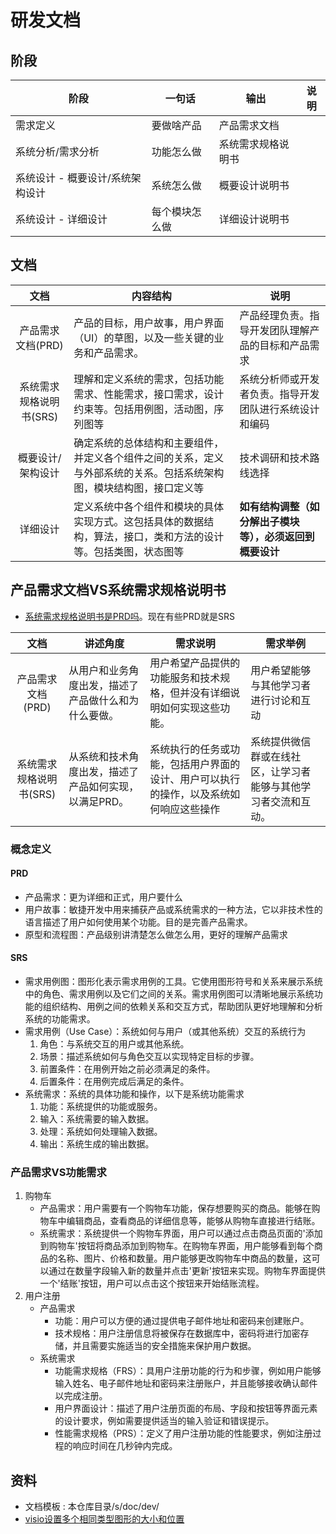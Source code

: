 # 研发文档

## 阶段
| 阶段 | 一句话 | 输出 | 说明 |
| - | - | - | - |
| 需求定义 | 要做啥产品 | 产品需求文档 |  |
| 系统分析/需求分析 | 功能怎么做 | 系统需求规格说明书 |  |
| 系统设计 - 概要设计/系统架构设计 | 系统怎么做 | 概要设计说明书 |  |
| 系统设计 - 详细设计 | 每个模块怎么做 | 详细设计说明书 |  |

## 文档
| 文档 | 内容结构 | 说明 |
| :-: | - | - |
| 产品需求文档(PRD) | 产品的目标，用户故事，用户界面（UI）的草图，以及一些关键的业务和产品需求。 | 产品经理负责。指导开发团队理解产品的目标和产品需求 |
| 系统需求规格说明书(SRS) | 理解和定义系统的需求，包括功能需求、性能需求，接口需求，设计约束等。包括用例图，活动图，序列图等 | 系统分析师或开发者负责。指导开发团队进行系统设计和编码 |
| 概要设计/架构设计 | 确定系统的总体结构和主要组件，并定义各个组件之间的关系，定义与外部系统的关系。包括系统架构图，模块结构图，接口定义等 | 技术调研和技术路线选择 |
| 详细设计 | 定义系统中各个组件和模块的具体实现方式。这包括具体的数据结构，算法，接口，类和方法的设计等。包括类图，状态图等 | **如有结构调整（如分解出子模块等），必须返回到概要设计** |

## 产品需求文档VS系统需求规格说明书
* [系统需求规格说明书是PRD吗](https://zhuanlan.zhihu.com/p/59363702)。现在有些PRD就是SRS

| 文档 | 讲述角度 | 需求说明 |需求举例 |
| :-: | - | - | - |
| 产品需求文档(PRD) | 从用户和业务角度出发，描述了产品做什么和为什么要做。 | 用户希望产品提供的功能服务和技术规格，但并没有详细说明如何实现这些功能。 | 用户希望能够与其他学习者进行讨论和互动 |
| 系统需求规格说明书(SRS) | 从系统和技术角度出发，描述了产品如何实现，以满足PRD。 | 系统执行的任务或功能，包括用户界面的设计、用户可以执行的操作，以及系统如何响应这些操作 | 系统提供微信群或在线社区，让学习者能够与其他学习者交流和互动。 |

### 概念定义
#### PRD
* 产品需求：更为详细和正式，用户要什么
* 用户故事：敏捷开发中用来捕获产品或系统需求的一种方法，它以非技术性的语言描述了用户如何使用某个功能。目的是完善产品需求。
* 原型和流程图：产品级别讲清楚怎么做怎么用，更好的理解产品需求

#### SRS
* 需求用例图：图形化表示需求用例的工具。它使用图形符号和关系来展示系统中的角色、需求用例以及它们之间的关系。需求用例图可以清晰地展示系统功能的组织结构、用例之间的依赖关系和交互方式，帮助团队更好地理解和分析系统的功能需求。
* 需求用例（Use Case）：系统如何与用户（或其他系统）交互的系统行为
    1. 角色：与系统交互的用户或其他系统。
    1. 场景：描述系统如何与角色交互以实现特定目标的步骤。
    1. 前置条件：在用例开始之前必须满足的条件。
    1. 后置条件：在用例完成后满足的条件。
* 系统需求：系统的具体功能和操作，以下是系统功能需求
    1. 功能：系统提供的功能或服务。
    1. 输入：系统需要的输入数据。
    1. 处理：系统如何处理输入数据。
    1. 输出：系统生成的输出数据。

### 产品需求VS功能需求
1. 购物车
    * 产品需求：用户需要有一个购物车功能，保存想要购买的商品。能够在购物车中编辑商品，查看商品的详细信息等，能够从购物车直接进行结账。
    * 系统需求：系统提供一个购物车界面，用户可以通过点击商品页面的'添加到购物车'按钮将商品添加到购物车。在购物车界面，用户能够看到每个商品的名称、图片、价格和数量。用户能够更改购物车中商品的数量，这可以通过在数量字段输入新的数量并点击'更新'按钮来实现。购物车界面提供一个'结账'按钮，用户可以点击这个按钮来开始结账流程。
1. 用户注册
    * 产品需求
      * 功能：用户可以方便的通过提供电子邮件地址和密码来创建账户。
      * 技术规格：用户注册信息将被保存在数据库中，密码将进行加密存储，并且需要实施适当的安全措施来保护用户数据。
    * 系统需求
      * 功能需求规格（FRS）：具用户注册功能的行为和步骤，例如用户能够输入姓名、电子邮件地址和密码来注册账户，并且能够接收确认邮件以完成注册。
      * 用户界面设计：描述了用户注册页面的布局、字段和按钮等界面元素的设计要求，例如需要提供适当的输入验证和错误提示。
      * 性能需求规格（PRS）：定义了用户注册功能的性能要求，例如注册过程的响应时间在几秒钟内完成。

## 资料
* 文档模板 : 本仓库目录/s/doc/dev/
* [visio设置多个相同类型图形的大小和位置](https://blog.csdn.net/jhsword/article/details/105301529)
